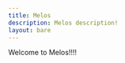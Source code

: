 ```yaml
---
title: Melos
description: Melos description!
layout: bare
---
```


<div style={{ backgroundColor: 'red' }}>
  Welcome to Melos!!!!
</div>
